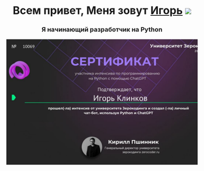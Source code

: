 <h1 align="center">Всем привет, Меня зовут <a href="https://daniilshat.ru/" target="_blank">Игорь</a> 
<img src="https://github.com/blackcater/blackcater/raw/main/images/Hi.gif" height="32"/></h1>
<h3 align="center">Я начинающий разработчик на Python</h3>
<img src="./cert_10069.png" alt="Сертификат 10069 Python">
